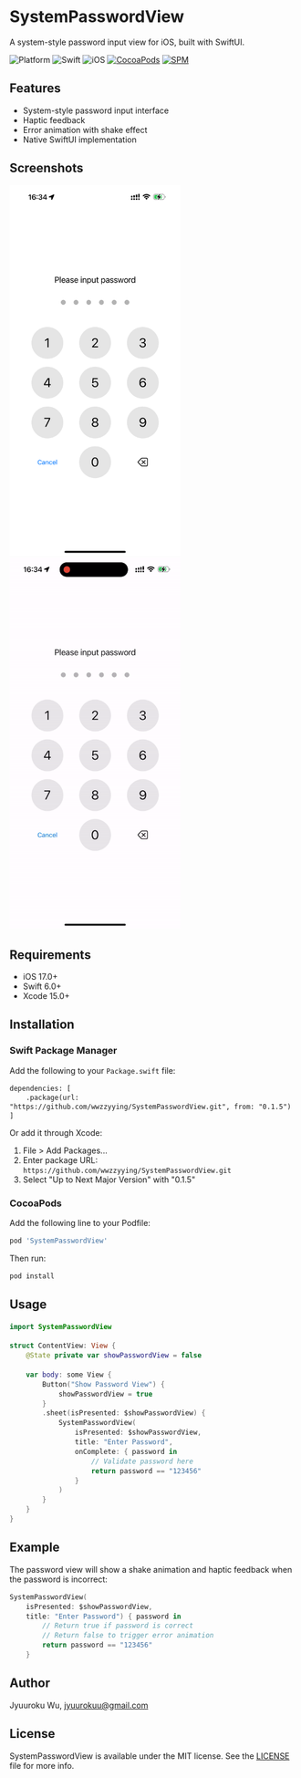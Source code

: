 # SystemPasswordView

A system-style password input view for iOS, built with SwiftUI.

![Platform](https://img.shields.io/badge/platform-iOS-lightgrey)
![Swift](https://img.shields.io/badge/Swift-6.0-orange)
![iOS](https://img.shields.io/badge/iOS-17.0%2B-blue)
[![CocoaPods](https://img.shields.io/cocoapods/v/SystemPasswordView.svg)](https://cocoapods.org/pods/SystemPasswordView)
[![SPM](https://img.shields.io/badge/Swift%20Package%20Manager-compatible-brightgreen.svg)](https://swift.org/package-manager/)

## Features

- System-style password input interface
- Haptic feedback
- Error animation with shake effect
- Native SwiftUI implementation

## Screenshots

<p float="left">
<img src="https://github.com/wwzzyying/Assets/blob/main/ScreenShot1.PNG" width="300">
<img src="https://github.com/wwzzyying/Assets/blob/main/ScreenShot2.gif" width="300">
</p>

## Requirements

- iOS 17.0+
- Swift 6.0+
- Xcode 15.0+

## Installation

### Swift Package Manager

Add the following to your `Package.swift` file:

```
dependencies: [
    .package(url: "https://github.com/wwzzyying/SystemPasswordView.git", from: "0.1.5")
]
```

Or add it through Xcode:
1. File > Add Packages...
2. Enter package URL: `https://github.com/wwzzyying/SystemPasswordView.git`
3. Select "Up to Next Major Version" with "0.1.5"

### CocoaPods

Add the following line to your Podfile:

```ruby
pod 'SystemPasswordView'
```

Then run:

```bash
pod install
```

## Usage

```swift
import SystemPasswordView

struct ContentView: View {
    @State private var showPasswordView = false
    
    var body: some View {
        Button("Show Password View") {
            showPasswordView = true
        }
        .sheet(isPresented: $showPasswordView) {
            SystemPasswordView(
                isPresented: $showPasswordView,
                title: "Enter Password",
                onComplete: { password in
                    // Validate password here
                    return password == "123456"
                }
            )
        }
    }
}
```

## Example

The password view will show a shake animation and haptic feedback when the password is incorrect:

```swift
SystemPasswordView(
    isPresented: $showPasswordView,
    title: "Enter Password") { password in
        // Return true if password is correct
        // Return false to trigger error animation
        return password == "123456"
    }
```

## Author

Jyuuroku Wu, jyuurokuu@gmail.com

## License

SystemPasswordView is available under the MIT license. See the [LICENSE](LICENSE) file for more info.